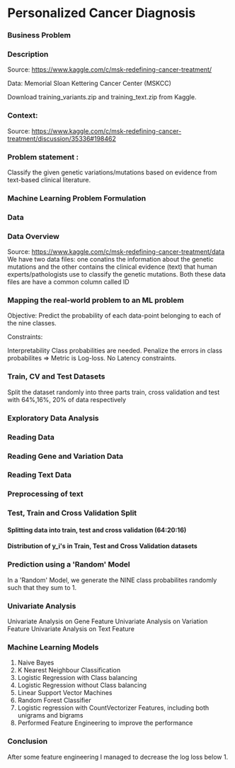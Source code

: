 # Personalized Cancer Diagnosis

### Business Problem

### Description
Source: https://www.kaggle.com/c/msk-redefining-cancer-treatment/

Data: Memorial Sloan Kettering Cancer Center (MSKCC)

Download training_variants.zip and training_text.zip from Kaggle.

### Context:
Source: https://www.kaggle.com/c/msk-redefining-cancer-treatment/discussion/35336#198462

### Problem statement :
Classify the given genetic variations/mutations based on evidence from text-based clinical literature.

### Machine Learning Problem Formulation

### Data

### Data Overview

Source: https://www.kaggle.com/c/msk-redefining-cancer-treatment/data
We have two data files: one conatins the information about the genetic mutations and the other contains the clinical evidence (text) that human experts/pathologists use to classify the genetic mutations.
Both these data files are have a common column called ID

### Mapping the real-world problem to an ML problem

Objective: Predict the probability of each data-point belonging to each of the nine classes.

Constraints:

  Interpretability
  Class probabilities are needed.
  Penalize the errors in class probabilites => Metric is Log-loss.
  No Latency constraints.
  
### Train, CV and Test Datasets

Split the dataset randomly into three parts train, cross validation and test with 64%,16%, 20% of data respectively

### Exploratory Data Analysis

### Reading Data
### Reading Gene and Variation Data
### Reading Text Data
### Preprocessing of text
### Test, Train and Cross Validation Split
#### Splitting data into train, test and cross validation (64:20:16)
#### Distribution of y_i's in Train, Test and Cross Validation datasets

### Prediction using a 'Random' Model

In a 'Random' Model, we generate the NINE class probabilites randomly such that they sum to 1.

### Univariate Analysis

Univariate Analysis on Gene Feature
Univariate Analysis on Variation Feature
Univariate Analysis on Text Feature

### Machine Learning Models

  1. Naive Bayes
  2. K Nearest Neighbour Classification
  3. Logistic Regression with Class balancing
  4. Logistic Regression without Class balancing
  5. Linear Support Vector Machines
  6. Random Forest Classifier
  7. Logistic regression with CountVectorizer Features, including both unigrams and bigrams
  8. Performed Feature Engineering to improve the performance

### Conclusion

After some feature engineering I managed to decrease the log loss below 1.
